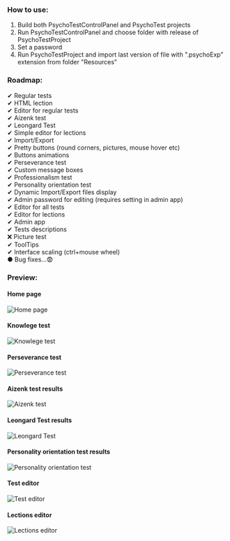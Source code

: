### How to use:
1. Build both PsychoTestControlPanel and PsychoTest projects
2. Run PsychoTestControlPanel and choose folder with release of PsychoTestProject
3. Set a password
4. Run PsychoTestProject and import last version of file with ".psychoExp" extension from folder "Resources"

### Roadmap:
✔ Regular tests<br/>
✔ HTML lection<br/>
✔ Editor for regular tests<br/>
✔ Aizenk test<br/>
✔ Leongard Test<br/>
✔ Simple editor for lections<br/>
✔ Import/Export<br/>
✔ Pretty buttons (round corners, pictures, mouse hover etc)<br/>
✔ Buttons animations<br/>
✔ Perseverance test<br/>
✔ Custom message boxes<br/>
✔ Professionalism test<br/>
✔ Personality orientation test<br/>
✔ Dynamic Import/Export files display<br/>
✔ Admin password for editing (requires setting in admin app)<br/>
✔ Editor for all tests<br/>
✔ Editor for lections<br/>
✔ Admin app <br/>
✔ Tests descriptions<br/>
❌ Picture test<br/>
✔ ToolTips<br/>
✔ Interface scaling (ctrl+mouse wheel)<br/>
● Bug fixes...😨<br/>
 
### Preview:

#### Home page
![Home page](https://github.com/meckbaig/PsychoTestProject/assets/103282503/f31876ba-9240-4a63-b5c0-82dd0bf8a11a)

#### Knowlege test
![Knowlege test](https://github.com/meckbaig/PsychoTestProject/assets/103282503/dfd130ed-1e6d-4ff3-ba0a-ea32e173c848)

#### Perseverance test
![Perseverance test](https://github.com/meckbaig/PsychoTestProject/assets/103282503/fd5f0717-cbbf-4bbe-987a-8329e533f86d)

#### Aizenk test results
![Aizenk test](https://github.com/meckbaig/PsychoTestProject/assets/103282503/dad006f2-5624-44db-a53e-3e51f8e6978f)

#### Leongard Test results
![Leongard Test](https://github.com/meckbaig/PsychoTestProject/assets/103282503/50290dae-ce79-437b-a5a6-c32c85330d0e)

#### Personality orientation test results
![Personality orientation test](https://github.com/meckbaig/PsychoTestProject/assets/103282503/63768efa-d3dc-4f30-96ff-c6c64e9650ba)

#### Test editor
![Test editor](https://github.com/meckbaig/PsychoTestProject/assets/103282503/a7843fae-76e9-4261-a7eb-26873f2165db)

#### Lections editor
![Lections editor](https://github.com/meckbaig/PsychoTestProject/assets/103282503/e20903d4-8146-4181-ae0d-26531a940616)
